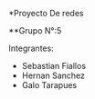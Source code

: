 *Proyecto De redes

**Grupo N°:5

Integrantes:
- Sebastian Fiallos
- Hernan Sanchez 
- Galo Tarapues

